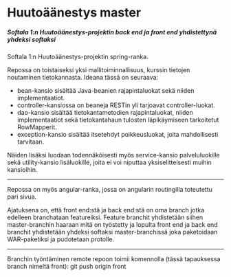 # Huutoäänestys master

##### Softala 1:n Huutoäänestys-projektin back end ja front end yhdistettynä yhdeksi softaksi


Softala 1:n Huutoäänestys-projektin spring-ranka.

Repossa on toistaiseksi yksi mallitoiminnallisuus, kurssin tietojen noutaminen tietokannasta. Ideana tässä on seuraava:

- bean-kansio sisältää Java-beanien rajapintaluokat sekä niiden implementaatiot.
- controller-kansiossa on beaneja RESTin yli tarjoavat controller-luokat.
- dao-kansio sisältää tietokantametodien rajapintaluokat, niiden implementaatiot sekä tietokantahaun tulosten läpikäymiseen tarkoitetut RowMapperit.
- exception-kansio sisältää itsetehdyt poikkeusluokat, joita mahdollisesti tarvitaan.

Näiden lisäksi luodaan todennäköisesti myös service-kansio palveluluokille sekä utility-kansio lisäluokille, joita ei voi niputtaa yksiselitteisesti muihin kansioihin.

---

Repossa on myös angular-ranka, jossa on angularin routingilla toteutettu pari sivua.

Ajatuksena on, että front end:stä ja back end:stä on oma branch jotka edelleen branchataan featureiksi. 
Feature branchit yhdistetään siihen master-branchin haaraan mitä on työstetty ja lopulta front end ja back end branchit yhdistetään yhdeksi softaksi master-branchissä joka paketoidaan WAR-paketiksi ja pudotetaan protolle.

---

Branchin työntäminen remote repoon toimii komennolla (tässä tapauksessa branch nimeltä front):
git push origin front